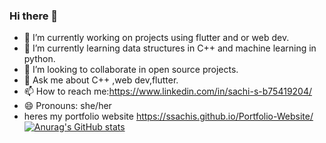 ### Hi there 👋



- 🔭 I’m currently working on projects using flutter and or web dev.
- 🌱 I’m currently learning data structures in C++ and machine learning in python.
- 👯 I’m looking to collaborate in open source projects.
- 💬 Ask me about C++ ,web dev,flutter.
- 📫 How to reach me:https://www.linkedin.com/in/sachi-s-b75419204/
- 😄 Pronouns: she/her
-  heres my portfolio website https://ssachis.github.io/Portfolio-Website/
[![Anurag's GitHub stats](https://github-readme-stats.vercel.app/api?username=ssachis)](https://github.com/ssachis/github-readme-stats)

